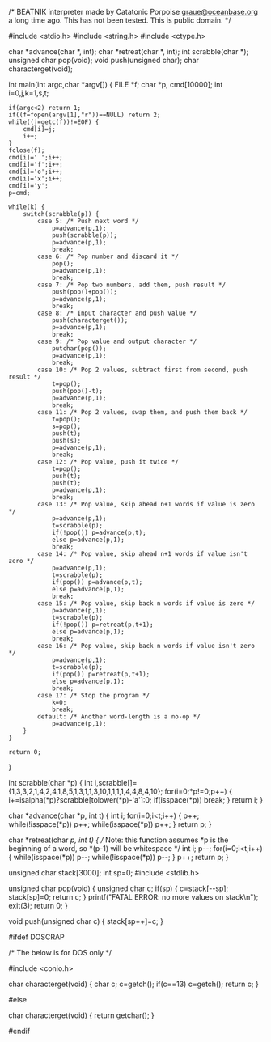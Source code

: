/* BEATNIK interpreter made by Catatonic Porpoise <graue@oceanbase.org>
   a long time ago. This has not been tested. This is public domain. */

#include <stdio.h>
#include <string.h>
#include <ctype.h>

char *advance(char *, int);
char *retreat(char *, int);
int scrabble(char *);
unsigned char pop(void);
void push(unsigned char);
char characterget(void);

int main(int argc,char *argv[]) {
	FILE *f;
	char *p, cmd[10000];
	int i=0,j,k=1,s,t;

	if(argc<2) return 1;
	if((f=fopen(argv[1],"r"))==NULL) return 2;
	while((j=getc(f))!=EOF) {
		cmd[i]=j;
		i++;
	}
	fclose(f);
	cmd[i]=' ';i++;
	cmd[i]='f';i++;
	cmd[i]='o';i++;
	cmd[i]='x';i++;
	cmd[i]='y';
	p=cmd;

	while(k) {
		switch(scrabble(p)) {
			case 5: /* Push next word */
				p=advance(p,1);
				push(scrabble(p));
				p=advance(p,1);
				break;
			case 6: /* Pop number and discard it */
				pop();
				p=advance(p,1);
				break;
			case 7: /* Pop two numbers, add them, push result */
				push(pop()+pop());
				p=advance(p,1);
				break;
			case 8: /* Input character and push value */
				push(characterget());
				p=advance(p,1);
				break;
			case 9: /* Pop value and output character */
				putchar(pop());
				p=advance(p,1);
				break;
			case 10: /* Pop 2 values, subtract first from second, push result */
				t=pop();
				push(pop()-t);
				p=advance(p,1);
				break;
			case 11: /* Pop 2 values, swap them, and push them back */
				t=pop();
				s=pop();
				push(t);
				push(s);
				p=advance(p,1);
				break;
			case 12: /* Pop value, push it twice */
				t=pop();
				push(t);
				push(t);
				p=advance(p,1);
				break;
			case 13: /* Pop value, skip ahead n+1 words if value is zero */
				p=advance(p,1);
				t=scrabble(p);
				if(!pop()) p=advance(p,t);
				else p=advance(p,1);
				break;
			case 14: /* Pop value, skip ahead n+1 words if value isn't zero */
				p=advance(p,1);
				t=scrabble(p);
				if(pop()) p=advance(p,t);
				else p=advance(p,1);
				break;
			case 15: /* Pop value, skip back n words if value is zero */
				p=advance(p,1);
				t=scrabble(p);
				if(!pop()) p=retreat(p,t+1);
				else p=advance(p,1);
				break;
			case 16: /* Pop value, skip back n words if value isn't zero */
				p=advance(p,1);
				t=scrabble(p);
				if(pop()) p=retreat(p,t+1);
				else p=advance(p,1);
				break;
			case 17: /* Stop the program */
				k=0;
				break;
			default: /* Another word-length is a no-op */
				p=advance(p,1);
		}
	}

	return 0;
}

int scrabble(char *p) {
	int i,scrabble[]={1,3,3,2,1,4,2,4,1,8,5,1,3,1,1,3,10,1,1,1,1,4,4,8,4,10};
	for(i=0;*p!=0;p++) {
		i+=isalpha(*p)?scrabble[tolower(*p)-'a']:0;
		if(isspace(*p)) break;
	}
	return i;
}

char *advance(char *p, int t) {
	int i;
	for(i=0;i<t;i++) {
		p++;
		while(!isspace(*p)) p++;
		while(isspace(*p)) p++;
	}
	return p;
}

char *retreat(char *p, int t) {
	/* Note: this function assumes *p is the beginning of a word, so *(p-1)
		will be whitespace */
	int i;
	p--;
	for(i=0;i<t;i++) {
		while(isspace(*p)) p--;
		while(!isspace(*p)) p--;
	}
	p++;
	return p;
}

unsigned char stack[3000];
int sp=0;
#include <stdlib.h>

unsigned char pop(void) {
	unsigned char c;
	if(sp) {
		c=stack[--sp];
		stack[sp]=0;
		return c;
	}
	printf("FATAL ERROR: no more values on stack\n");
	exit(3);
	return 0;
}

void push(unsigned char c) {
	stack[sp++]=c;
}

#ifdef DOSCRAP

/* The below is for DOS only */

#include <conio.h>

char characterget(void) {
	char c;
	c=getch();
	if(c==13) c=getch();
	return c;
}

#else

char characterget(void) { return getchar(); }

#endif
